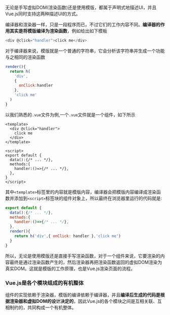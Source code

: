 无论是手写虚拟DOM(渲染函数)还是使用模版，都属于声明式地描述UI，并且Vue.js同时支持这两种描述UI的方式。

编译器和渲染器一样，只是一段程序而已，不过它们的工作内容不同。**编译器的作用其实是将模版编译为渲染函数**，例如给出如下模板
```javascript
<div @click="handler">click me</div>
```

对于编译器来说，模版就是一个普通的字符串，它会分析该字符串并生成一个功能与之相同的渲染函数
```javascript
render(){
  return h(
    'div',
    {
      onClick:handler
    },
    'click me'
  )
}

```
以我们熟悉的`.vue`文件为例,一个`.vue`文件就是一个组件，如下所示
```vue
<template>
  <div @click="handler">
    click me 
  </div>
</template>

<script>
export default {
  data():{/* ... */},
  methods:{
    handler:()=>{/* ... */},
  },
}
</script>
```

其中`<template>`标签里的内容就是模版内容，编译器会把模版内容编译成渲染函数并添加到`<script>`标签块的组件对象上，所以最终在浏览器里运行的代码就是:
```javascript
export default {
  data():{/* ... */},
  methods:{
    handler:()=>{/* ... */},
  },
  render(){
    return h('div',{ onClick: handler },'click me')
  }
}
```
所以，无论是使用模版还是直接手写渲染函数，对于一个组件来说，它要渲染的内容最终是通过渲染函数产生的，然后渲染器再把渲染函数返回的虚拟DOM渲染为真实DOM。这就是模版的工作原理，也是Vue.js渲染页面的流程。

### Vue.js是各个模块组成的有机整体
组件的实现依赖于渲染器，模版的编译依赖于编译器，并且**编译后生成的代码是根据渲染器和虚拟DOM的设计决定的**，因此Vue.js的各个模块之间是互相关联、互相制约的，共同构成一个有机整体。
